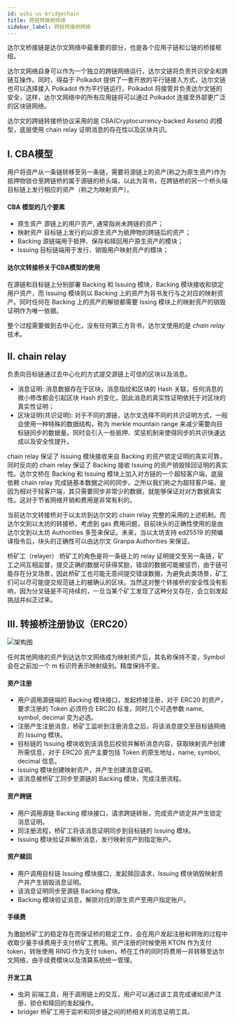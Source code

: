 ```yaml
---
id: wiki-us-bridgechain
title: 跨链转接桥网络
sidebar_label: 跨链转接桥网络
---
```


达尔文桥接链是达尔文网络中最重要的部分，也是各个应用子链和公链的桥接枢纽。

达尔文网络自身可以作为一个独立的跨链网络运行，达尔文链将负责共识安全和跨链互操作。同时，得益于 Polkadot 提供了一套开放的平行链接入方式，达尔文链也可以选择接入 Polkadot 作为平行链运行，Polkadot 将接管并负责达尔文链的安全，这样，达尔文网络中的所有应用链将可以通过 Polkadot 连接至外部更广泛的区块链网络。

达尔文的跨链转接桥协议采用的是 CBA(Cryptocurrency-backed Assets) 的模型，底层使用 chain relay 证明消息的存在性以及区块共识。

## I. CBA模型

用户将资产从一条链转移至另一条链，需要将源链上的资产(称之为原生资产)作为抵押物锁仓至跨链桥的属于源链的桥头端，以此为背书，在跨链桥的另一个桥头端目标链上发行相应的资产（称之为映射资产）。

#### CBA 模型的几个要素
- 原生资产 源链上的用户资产, 通常指尚未跨链的资产；
- 映射资产 目标链上发行的以原生资产为抵押物的跨链后的资产；
- Backing 源链端用于抵押、保存和赎回用户原生资产的模块；
- Issuing 目标链端用于发行、销毁用户映射资产的模块；

#### 达尔文转接桥关于CBA模型的使用
在源链和目标链上分别部署 Backing 和 Issuing 模块，Backing 模块接收和锁定用户资产，而 Issuing 模块则以 Backing 上的资产为背书发行与之对应的映射资产。同时任何在 Backing 上的资产的解锁都需要 Issing 模块上的映射资产的销毁证明作为唯一依据。

整个过程需要做到去中心化，没有任何第三方背书，达尔文使用的是 *chain relay* 技术。

## II. chain relay
负责向目标链通过去中心化的方式提交源链上可信的区块以及消息。
- 消息证明: 消息数据存在于区块，消息指纹和区块的 Hash 关联，任何消息的微小修改都会引起区块 Hash 的变化，因此消息的真实性证明依托于对区块的真实性证明；
- 区块证明(共识证明): 对于不同的源链，达尔文选择不同的共识证明方式，一般会使用一种特殊的数据结构，称为 merkle mountain range 来减少需要向目标链同步的数据量。同时会引入一些抵押、奖惩机制来使得同步的共识快速达成以及安全性提升。

chain relay 保证了 Issuing 模块接收来自 Backing 的资产锁定证明的真实可靠，同时反向的 chain relay 保证了 Backing 接收 Issuing 的资产销毁赎回证明的真实性。达尔文桥在 Backing 和 Issuing 模块上加入对方链的一个超轻客户端，底层依赖 chain relay 完成链基本数据之间的同步。之所以我们称之为超轻客户端，是因为相对于轻客户端，其只需要同步非常少的数据，就能够保证对对方数据真实性。这对于节省网络开销和费用是非常有利的。

当前达尔文转接桥对于以太坊到达尔文的 chain relay 完整的采用的上述机制。而达尔文到以太坊的转接桥，考虑到 gas 费用问题，目前块头的正确性使用的是由达尔文到以太坊 Authorities 多签来保证。未来，当以太坊支持 ed25519 的预编译指令后，块头的正确性可以由达尔文 Granpa Authorities 来保证。

桥矿工（relayer）
桥矿工的角色是将一条链上的 relay 证明提交至另一条链，矿工之间互相监督，提交正确的数据可获得奖励，错误的数据可能被惩罚，由于链可能存在分叉场景，因此桥矿工也可能无意间提交错误数据，为避免此类场景，矿工们可以尽可能提交规范链上的被确认的区块。当然这对整个转接桥的安全性没有影响，因为分叉链是不可持续的，一旦当某个矿工发现了这种分叉存在，会立刻发起挑战并纠正过来。

## III. 转接桥注册协议（ERC20）
![架构图](assets/bridger-register.svg)

任何其他网络的资产到达达尔文网络成为映射资产后，其名称保持不变，Symbol 会在之前加一个 m 标识符表示映射级别。精度保持不变。

#### 资产注册
- 用户调用源链端的 Backing 模块接口，发起桥接注册，对于 ERC20 的资产，要求注册的 Token 必须符合 ERC20 标准，同时几个可选参数 name, symbol, decimal 变为必选。
- 注册产生注册消息，桥矿工监听到注册消息之后，将该消息提交至目标链网络的 Issuing 模块。
- 目标链的 Issuing 模块收到该消息后校验并解析消息内容，获取映射资产创建所需信息，对于 ERC20 资产主要包括 Token 的原生地址，name, symbol, decimal 信息。
- Issuing 模块创建映射资产，并产生创建消息证明。
- 该消息被桥矿工同步至源链的 Backing 模块，完成注册流程。

#### 资产跨链
- 用户调用源链 Backing 模块接口，请求跨链转账，完成资产锁定并产生锁定消息证明。
- 同注册流程，桥矿工将该消息证明同步到目标链的 Issuing 模块。
- Issuing 模块验证并解析消息，发行映射资产到指定账户。

#### 资产赎回
- 用户调用目标链 Issuing 模块接口，发起赎回请求，Issuing 模块销毁映射资产并产生销毁消息证明。
- 该消息证明同步至源链 Backing 模块。
- Backing 模块验证消息，解锁对应的原生资产至用户指定账户。

#### 手续费
为激励桥矿工的稳定存在而保证桥的稳定工作，会在用户发起注册和转账的过程中收取少量手续费用于支付桥矿工费用。资产注册的时候使用 KTON 作为支付 token，转账使用 RING 作为支付 token，桥在工作的同时将费用一并转移至达尔文网络，由手续费模块以及清算系统统一管理。

#### 开发工具
* 虫洞
前端工具，用于调用链上的交互，用户可以通过该工具完成诸如资产注册，锁仓和赎回的发起操作。
* bridger
桥矿工用于监听和同步链之间的桥相关的消息证明工具。
